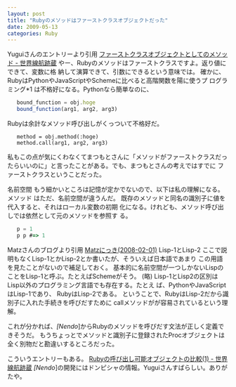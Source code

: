 ```yaml
---
layout: post
title: "Rubyのメソッドはファーストクラスオブジェクトだった"
date: 2009-05-13
categories: Ruby
---
```

Yuguiさんのエントリーより引用
 [ファーストクラスオブジェクトとしてのメソッド - 世界線航跡蔵](http://yugui.jp/articles/741)
 やー、Rubyのメソッドはファーストクラスですよ。返り値にできて、変数に格
 納して演算できて、引数にできるという意味では。
 確かに、RubyはPythonやJavaScriptやSchemeに比べると高階関数を陽に使うプ
 ログラミング*1 は不格好になる。Pythonなら簡単なのに、
```javascript
   bound_function = obj.hoge
   bound_function(arg1, arg2, arg3)
```
 Rubyは余計なメソッド呼び出しがくっついて不格好だ。
```
   method = obj.method(:hoge)
   method.call(arg1, arg2, arg3)
```
 私もこの点が気にくわなくてまつもとさんに「メソッドがファーストクラスだっ
 たらいいのに」と言ったことがある。でも、まつもとさんの考えではすでに
 ファーストクラスということだった。

 名前空間
 もう細かいところは記憶が定かでないので、以下は私の理解になる。メソッド
 はただ、名前空間が違うんだ。
 既存のメソッドと同名の識別子に値を代入すると、それはローカル変数の初期
 化になる。けれども、メソッド呼び出しでは依然として元のメソッドを参照す
 る。
```javascript
   p = 1
   p p #=> 1
```

Matzさんのブログより引用
 [Matzにっき(2008-02-01)](http://www.rubyist.net/~matz/20080201.html)
 Lisp-1とLisp-2
 ここで説明もなくLisp-1とかLisp-2とか書いたが、そういえば日本語であまり
 この用語を見たことがないので補足しておく。
 基本的に名前空間が一つしかないLispのことをLisp-1と呼ぶ。たとえばSchemeがそう。
 (略)
 Lisp-1とLisp2の区別はLisp以外のプログラミング言語でも存在する。たとえ
 ば、PythonやJavaScriptはLisp-1であり、 RubyはLisp-2である。
ということで、RubyはLisp-2だから識別子に入れた手続きを呼びだすために callメソッドがが容易されているという理解。

これが分かれば、*[Nendo*]からRubyのメソッドを呼びだす文法が正しく定義できそうだ。
もうちょっとでメソッドと識別子に登録されたProcオブジェクトは全く別物だと勘違いするところだった。

こういうエントリーもある。
 [Rubyの呼び出し可能オブジェクトの比較(1) - 世界線航跡蔵](http://yugui.jp/articles/541)
*[Nendo*]の開発にはドンピシャの情報。Yuguiさんすばらしい。ありがたや。

